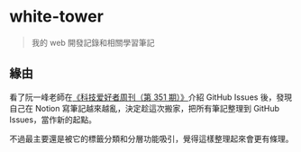 # white-tower

> 我的 web 開發記錄和相關學習筆記

## 緣由

看了阮一峰老師在[《科技爱好者周刊（第 351 期）》](https://www.ruanyifeng.com/blog/2025/06/weekly-issue-351.html)介紹 GitHub Issues 後，發現自己在 Notion 寫筆記越來越亂，決定趁這次搬家，把所有筆記整理到 GitHub Issues，當作新的起點。

不過最主要還是被它的標籤分類和分層功能吸引，覺得這樣整理起來會更有條理。
